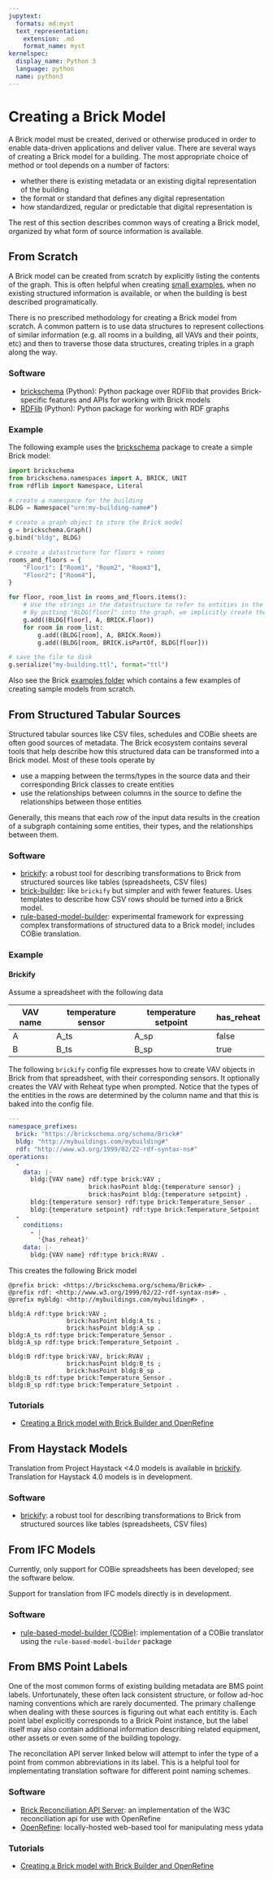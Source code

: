 ```yaml
---
jupytext:
  formats: md:myst
  text_representation:
    extension: .md
    format_name: myst
kernelspec:
  display_name: Python 3
  language: python
  name: python3
---
```


Creating a Brick Model
======================

A Brick model must be created, derived or otherwise produced in order to enable data-driven applications and deliver value.
There are several ways of creating a Brick model for a building.
The most appropriate choice of method or tool depends on a number of factors:
- whether there is existing metadata or an existing digital representation of the building
- the format or standard that defines any digital representation
- how standardized, regular or predictable that digital representation is

The rest of this section describes common ways of creating a Brick model, organized by what form of source information is available.


## From Scratch

A Brick model can be created from scratch by explicitly listing the contents of the graph.
This is often helpful when creating [small examples](https://github.com/BrickSchema/Brick/tree/master/examples), when no existing structured information is available, or when the building is best described programatically.

There is no prescribed methodology for creating a Brick model from scratch.
A common pattern is to use data structures to represent collections of similar information (e.g. all rooms in a building, all VAVs and their points, etc) and then to traverse those data structures, creating triples in a graph along the way.

### Software

- [brickschema](https://brickschema.readthedocs.io/) (Python): Python package over RDFlib that provides Brick-specific features and APIs for working with Brick models
- [RDFlib](https://rdflib.readthedocs.io/en/stable/) (Python): Python package for working with RDF graphs

### Example

The following example uses the [brickschema](https://brickschema.readthedocs.io/) package to create a simple Brick model:


```python
import brickschema
from brickschema.namespaces import A, BRICK, UNIT
from rdflib import Namespace, Literal

# create a namespace for the building
BLDG = Namespace("urn:my-building-name#")

# create a graph object to store the Brick model
g = brickschema.Graph()
g.bind("bldg", BLDG)

# create a datastructure for floors + rooms
rooms_and_floors = {
    "Floor1": ["Room1", "Room2", "Room3"],
    "Floor2": ["Room4"],
}

for floor, room_list in rooms_and_floors.items():
    # Use the strings in the datastructure to refer to entities in the Brick model.
    # By putting "BLDG[floor]" into the graph, we implicitly create the entity.
    g.add((BLDG[floor], A, BRICK.Floor))
    for room in room_list:
        g.add((BLDG[room], A, BRICK.Room))
        g.add((BLDG[room, BRICK.isPartOf, BLDG[floor]))

# save the file to disk
g.serialize("my-building.ttl", format="ttl")
```

Also see the Brick [examples folder](https://github.com/BrickSchema/Brick/tree/master/examples) which contains a few examples of creating sample models from scratch.

## From Structured Tabular Sources

Structured tabular sources like CSV files, schedules and COBie sheets are often good sources of metadata.
The Brick ecosystem contains several tools that help describe how this structured data can be transformed into a Brick model.
Most of these tools operate by
- use a mapping between the terms/types in the source data and their corresponding Brick classes to create entities
- use the relationships between columns in the source to define the relationships between those entities

Generally, this means that each *row* of the input data results in the creation of a subgraph containing some entities, their types, and the relationships between them.

### Software
- [brickify](https://brickschema.readthedocs.io/en/latest/brickify/index.html): a robust tool for describing transformations to Brick from structured sources like tables (spreadsheets, CSV files)
- [brick-builder](https://github.com/gtfierro/brick-builder): like `brickify` but simpler and with fewer features. Uses templates to describe how CSV rows should be turned into a Brick model.
- [rule-based-model-builder](https://github.com/gtfierro/rule-based-model-builder): experimental framework for expressing complex transformations of structured data to a Brick model; includes COBie translation.

### Example

#### Brickify

Assume a spreadsheet with the following data

VAV name | temperature sensor | temperature setpoint | has_reheat
---------|--------------------|----------------------|-----------
A | A_ts | A_sp | false
B | B_ts | B_sp | true

The following `brickify` config file expresses how to create VAV objects in Brick from that spreadsheet, with their corresponding sensors. It optionally creates the VAV with Reheat type when prompted. Notice that the types of the entities in the rows are determined by the column name and that this is baked into the config file.

```yaml
---
namespace_prefixes:
  brick: "https://brickschema.org/schema/Brick#"
  bldg: "http://mybuildings.com/mybuilding#"
  rdf: "http://www.w3.org/1999/02/22-rdf-syntax-ns#"
operations:
  -
    data: |-
      bldg:{VAV name} rdf:type brick:VAV ;
                      brick:hasPoint bldg:{temperature sensor} ;
                      brick:hasPoint bldg:{temperature setpoint} .
      bldg:{temperature sensor} rdf:type brick:Temperature_Sensor .
      bldg:{temperature setpoint} rdf:type brick:Temperature_Setpoint .
  -
    conditions:
      - |
        '{has_reheat}'
    data: |-
      bldg:{VAV name} rdf:type brick:RVAV .
```

This creates the following Brick model

```turtle
@prefix brick: <https://brickschema.org/schema/Brick#> .
@prefix rdf: <http://www.w3.org/1999/02/22-rdf-syntax-ns#> .
@prefix mybldg: <http://mybuildings.com/mybuilding#> .

bldg:A rdf:type brick:VAV ;
                brick:hasPoint bldg:A_ts ;
                brick:hasPoint bldg:A_sp .
bldg:A_ts rdf:type brick:Temperature_Sensor .
bldg:A_sp rdf:type brick:Temperature_Setpoint .

bldg:B rdf:type brick:VAV, brick:RVAV ;
                brick:hasPoint bldg:B_ts ;
                brick:hasPoint bldg:B_sp .
bldg:B_ts rdf:type brick:Temperature_Sensor .
bldg:B_sp rdf:type brick:Temperature_Setpoint .
```


### Tutorials
- [Creating a Brick model with Brick Builder and OpenRefine](https://www.youtube.com/watch?v=LKcXMvrxXzE)

## From Haystack Models

Translation from Project Haystack <4.0 models is available in [brickify](https://brickschema.readthedocs.io/en/latest/brickify/index.html#haystack-handler). Translation for Haystack 4.0 models is in development.

### Software
- [brickify](https://brickschema.readthedocs.io/en/latest/brickify/index.html): a robust tool for describing transformations to Brick from structured sources like tables (spreadsheets, CSV files)

## From IFC Models

Currently, only support for COBie spreadsheets has been developed; see the software below.

Support for translation from IFC models directly is in development.

### Software
- [rule-based-model-builder (COBie)](https://github.com/gtfierro/rule-based-model-builder/tree/main/examples/cobie): implementation of a COBie translator using the `rule-based-model-builder` package

## From BMS Point Labels

One of the most common forms of existing building metadata are BMS point labels. Unfortunately, these often lack consistent structure, or follow ad-hoc naming conventions which are rarely documented.
The primary challenge when dealing with these sources is figuring out what each entitity is.
Each point label explicitly corresponds to a Brick Point instance, but the label itself may also contain additional information describing related equipment, other assets or even some of the building topology.

The reconcilation API server linked below will attempt to infer the type of a point from common abbreviations in its label. This is a helpful tool for implementating translation software for different point naming schemes.

### Software
- [Brick Reconciliation API Server](https://github.com/BrickSchema/reconciliation-api): an implementation of the W3C reconciliation api for use with OpenRefine
- [OpenRefine](https://openrefine.org/): locally-hosted web-based tool for manipulating mess ydata

### Tutorials
- [Creating a Brick model with Brick Builder and OpenRefine](https://www.youtube.com/watch?v=LKcXMvrxXzE)
